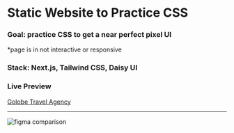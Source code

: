 # Static Website to Practice CSS

### Goal: practice CSS to get a near perfect pixel UI
*page is in not interactive or responsive

### Stack: Next.js, Tailwind CSS, Daisy UI

### Live Preview
[Golobe Travel Agency](https://golobe-travel-agency.vercel.app/)

***


![figma comparison](https://github.com/kingkwongsta/Golobe-Travel-Agency/blob/main/public/Golobe%20Travel%20Agency.png?raw=true)
